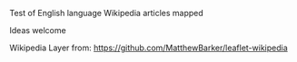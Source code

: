 Test of English language Wikipedia articles mapped

Ideas welcome

Wikipedia Layer from: https://github.com/MatthewBarker/leaflet-wikipedia
